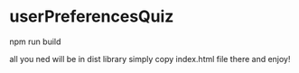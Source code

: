 # userPreferencesQuiz

npm run build

all you ned will be in dist library
simply copy index.html file there and enjoy!